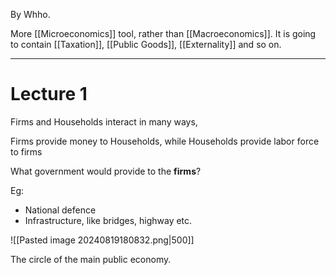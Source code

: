 By Whho.

More [[Microeconomics]] tool, rather than [[Macroeconomics]]. It is going to contain [[Taxation]], [[Public Goods]], [[Externality]] and so on.

---

# Lecture 1

Firms and Households interact in many ways, 

Firms provide money to Households, while Households provide labor force to firms

What government would provide to the **firms**?

Eg:

- National defence 
- Infrastructure, like bridges, highway etc.

![[Pasted image 20240819180832.png|500]]

The circle of the main public economy.

